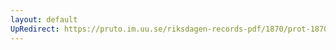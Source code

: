 ```yaml
---
layout: default
UpRedirect: https://pruto.im.uu.se/riksdagen-records-pdf/1870/prot-1870--fk--511/prot-1870--fk--511_019.pdf
---
```

